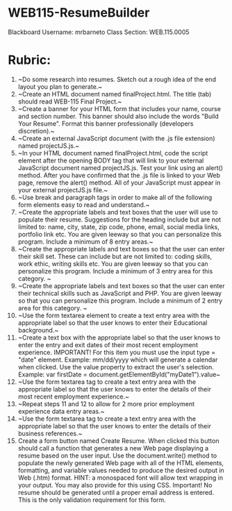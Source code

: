 # WEB115-ResumeBuilder
Blackboard Username: mrbarneto
Class Section: WEB.115.0005

# Rubric:
1. ~Do some research into resumes. Sketch out a rough idea of the end layout you plan to generate.~
2. ~Create an HTML document named finalProject.html. The title (tab) should read WEB-115 Final Project.~    
3. ~Create a banner for your HTML form that includes your name, course and section number. This banner should also include the words "Build Your Resume". Format this banner professionally (developers discretion).~ 
4. ~Create an external JavaScript document (with the .js file extension) named projectJS.js.~ 
5. ~In your HTML document named finalProject.html, code the script element after the opening BODY tag that will link to your external JavaScript document named projectJS.js.  Test your link using an alert() method. After you have confirmed that the .js file is linked to your Web page, remove the alert() method. All of your JavaScript must appear in your external projectJS.js file.~
6. ~Use break and paragraph tags in order to make all of the following form elements easy to read and understand.~      
7. ~Create the appropriate labels and text boxes that the user will use to populate their resume. Suggestions for the heading include but are not limited to: name, city, state, zip code, phone, email, social media links, portfolio link etc. You are given leeway so that you can personalize this program. Include a minimum of 8 entry areas.~
8. ~Create the appropriate labels and text boxes so that the user can enter their skill set. These can include but are not limited to: coding skills, work ethic, writing skills etc. You are given leeway so that you can personalize this program. Include a minimum of 3 entry area for this category. ~
9. ~Create the appropriate labels and text boxes so that the user can enter their technical skills such as JavaScript and PHP. You are given leeway so that you can personalize this program. Include a minimum of 2 entry area for this category. ~
10. ~Use the form textarea element to create a text entry area with the appropriate label so that the user knows to enter their Educational background.~
11. ~Create a text box with the appropriate label so that the user knows to enter the entry and exit dates of their most recent employment experience. IMPORTANT! For this item you must use the input type = "date" element. Example: mm/dd/yyyy which will generate a calendar when clicked. Use the value property to extract the user's selection. Example: var firstDate = document.getElementById("myDate1").value~ 
12. ~Use the form textarea tag to create a text entry area with the appropriate label so that the user knows to enter the details of their most recent employment experience.~
13. ~Repeat steps 11 and 12 to allow for 2 more prior employment experience data entry areas.~
14. ~Use the form textarea tag to create a text entry area with the appropriate label so that the user knows to enter the details of their business references.~
15. Create a form button named Create Resume. When clicked this button should call a function that generates a new Web page displaying a resume based on the user input. Use the document.write() method to populate the newly generated Web page with all of the HTML elements, formatting, and variable values needed to produce the desired output in Web (.htm) format. HINT: a monospaced font will allow text wrapping in your output. You may also provide for this using CSS. Important! No resume should be generated until a proper email address is entered. This is the only validation requirement for this form.